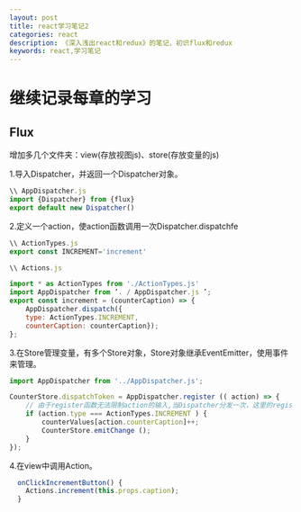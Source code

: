 ```yaml
---
layout: post
title: react学习笔记2
categories: react
description: 《深入浅出react和redux》的笔记，初识flux和redux
keywords: react,学习笔记
---
```

# 继续记录每章的学习

## Flux

增加多几个文件夹：view(存放视图js)、store(存放变量的js)

1.导入Dispatcher，并返回一个Dispatcher对象。

```js
\\ AppDispatcher.js
import {Dispatcher} from {flux}
export default new Dispatcher()
```

2.定义一个action，使action函数调用一次Dispatcher.dispatchfe

```js
\\ ActionTypes.js
export const INCREMENT='increment'

\\ Actions.js

import * as ActionTypes from './ActionTypes.js'
import AppDispatcher from ’. / AppDispatcher.js ’;
export const increment = (counterCaption) => {
    AppDispatcher.dispatch({
    type: ActionTypes.INCREMENT,
    counterCaption: counterCaption});
};
```

3.在Store管理变量，有多个Store对象，Store对象继承EventEmitter，使用事件来管理。

```js
import AppDispatcher from '../AppDispatcher.js';

CounterStore.dispatchToken = AppDispatcher.register (( action) => {
    // 由于register函数无法限制action的输入,当Dispatcher分发一次，这里的register就会收到所有的action，所以需要使用if/else或者switch/case来选择使用哪一个action
    if (action.type === ActionTypes.INCREMENT ) {
        counterValues[action.counterCaption]++;
        CounterStore.emitChange ();
    }
});
```

4.在view中调用Action。

```js
  onClickIncrementButton() {
    Actions.increment(this.props.caption);
  }
```
